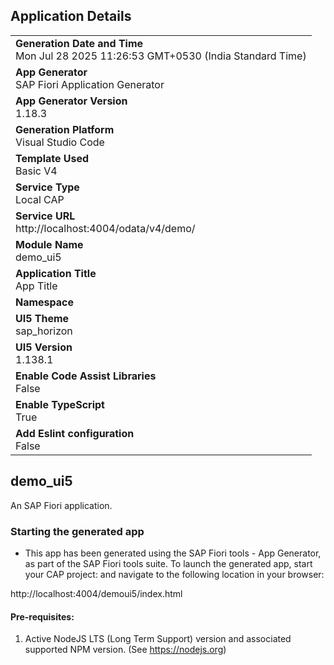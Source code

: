 ## Application Details
|               |
| ------------- |
|**Generation Date and Time**<br>Mon Jul 28 2025 11:26:53 GMT+0530 (India Standard Time)|
|**App Generator**<br>SAP Fiori Application Generator|
|**App Generator Version**<br>1.18.3|
|**Generation Platform**<br>Visual Studio Code|
|**Template Used**<br>Basic V4|
|**Service Type**<br>Local CAP|
|**Service URL**<br>http://localhost:4004/odata/v4/demo/|
|**Module Name**<br>demo_ui5|
|**Application Title**<br>App Title|
|**Namespace**<br>|
|**UI5 Theme**<br>sap_horizon|
|**UI5 Version**<br>1.138.1|
|**Enable Code Assist Libraries**<br>False|
|**Enable TypeScript**<br>True|
|**Add Eslint configuration**<br>False|

## demo_ui5

An SAP Fiori application.

### Starting the generated app

-   This app has been generated using the SAP Fiori tools - App Generator, as part of the SAP Fiori tools suite.  To launch the generated app, start your CAP project:  and navigate to the following location in your browser:

http://localhost:4004/demoui5/index.html

#### Pre-requisites:

1. Active NodeJS LTS (Long Term Support) version and associated supported NPM version.  (See https://nodejs.org)


